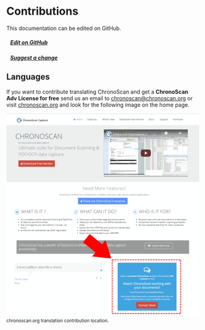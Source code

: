 
# Contributions

This documentation can be edited on GitHub.

##### <i class="mdi mdi-github"></i>&nbsp;&nbsp;&nbsp;[**Edit on GitHub**](https://github.com/chronoscan-capture/ChronoLite-docs.git)  

##### <i class="mdi mdi-comment-edit-outline"></i>&nbsp;&nbsp;&nbsp;[**Suggest a change**](https://github.com/chronoscan-capture/ChronoLite-docs/issues/new?title=Suggested%20Change%20to%20%22ChronoLite%20documentation%22&body=%3C%21--%20Describe%20how%20you%20would%20improve%20the%20documentation%20here%20--%3E)

## Languages

If you want to contribute translating ChronoScan and get a **ChronoScan Adv License for free** send us an email to [chronoscan@chronoscan.org](mailto:chronoscan@chronoscan.org?subject=Translation) or visit [chronoscan.org](https://www.chronoscan.org) and look for the following image on the home page.

![ChronoScan translations](./../images/documentation/contributions/translation_pak.PNG)  
<small class="img_caption">chronoscan.org translation contribution location.</small>

<!--  Fri Oct 30 2020 11:31:08 GMT+0100 (Central European Standard Time)
<pre>
[                                             
  { lang: 'english', '%': 100 },              
  { lang: 'spanish', '%': 99.98 },            
  { lang: 'portuguese-br', '%': 97.25 },      
  { lang: 'turkish', '%': 93.13 },            
  { lang: 'german', '%': 89.64 },             
  { lang: 'croatian', '%': 87.96 },           
  { lang: 'chinese-Hans', '%': 86.72 },       
  { lang: 'dutch', '%': 85.22 },              
  { lang: 'bulgarian', '%': 85.13 },          
  { lang: 'chinese-Hant', '%': 80.52 },       
  { lang: 'portuguese', '%': 68.46 },         
  { lang: 'greek', '%': 61.11 },              
  { lang: 'hebrew', '%': 58.04 },             
  { lang: 'french', '%': 56.18 },             
  { lang: 'lithuanian', '%': 53.01 },         
  { lang: 'polish', '%': 49.16 },             
  { lang: 'serbian', '%': 44.1 },             
  { lang: 'italian', '%': 42.02 },            
  { lang: 'slovenian', '%': 28.56 },          
  { lang: 'czech', '%': 27.13 },              
  { lang: 'catalan', '%': 24 },               
  { lang: 'norwegian', '%': 7.04 },           
  { lang: 'slovak', '%': 5.83 },              
  { lang: 'romanian', '%': 4.06 },            
  { lang: 'vietnamese', '%': 0.62 },          
  { lang: 'arabic', '%': 0.31 },              
  { lang: 'russian', '%': 0 },                
  { lang: 'swedish', '%': 0 },                
  { lang: 'thai', '%': 0 }                    
]                                             
</pre>
-->